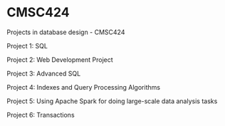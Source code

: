 # CMSC424
Projects in database design - CMSC424

  Project 1: SQL

  Project 2: Web Development Project

  Project 3: Advanced SQL
  
  Project 4: Indexes and Query Processing Algorithms
  
  Project 5: Using Apache Spark for doing large-scale data analysis tasks
  
  Project 6: Transactions
  
